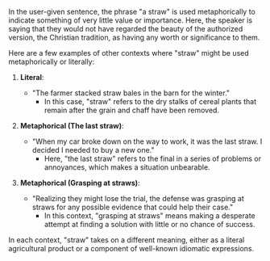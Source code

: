In the user-given sentence, the phrase "a straw" is used metaphorically to indicate something of very little value or importance. Here, the speaker is saying that they would not have regarded the beauty of the authorized version, the Christian tradition, as having any worth or significance to them.

Here are a few examples of other contexts where "straw" might be used metaphorically or literally:

1. **Literal**: 
   - "The farmer stacked straw bales in the barn for the winter."
     - In this case, "straw" refers to the dry stalks of cereal plants that remain after the grain and chaff have been removed. 

2. **Metaphorical (The last straw)**:
   - "When my car broke down on the way to work, it was the last straw. I decided I needed to buy a new one."
     - Here, "the last straw" refers to the final in a series of problems or annoyances, which makes a situation unbearable.

3. **Metaphorical (Grasping at straws)**:
   - "Realizing they might lose the trial, the defense was grasping at straws for any possible evidence that could help their case."
     - In this context, "grasping at straws" means making a desperate attempt at finding a solution with little or no chance of success.

In each context, "straw" takes on a different meaning, either as a literal agricultural product or a component of well-known idiomatic expressions.